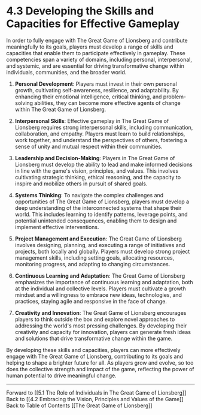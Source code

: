 # 4.3 Developing the Skills and Capacities for Effective Gameplay

In order to fully engage with The Great Game of Lionsberg and contribute meaningfully to its goals, players must develop a range of skills and capacities that enable them to participate effectively in gameplay. These competencies span a variety of domains, including personal, interpersonal, and systemic, and are essential for driving transformative change within individuals, communities, and the broader world.

1.  **Personal Development**: Players must invest in their own personal growth, cultivating self-awareness, resilience, and adaptability. By enhancing their emotional intelligence, critical thinking, and problem-solving abilities, they can become more effective agents of change within The Great Game of Lionsberg.
    
2.  **Interpersonal Skills**: Effective gameplay in The Great Game of Lionsberg requires strong interpersonal skills, including communication, collaboration, and empathy. Players must learn to build relationships, work together, and understand the perspectives of others, fostering a sense of unity and mutual respect within their communities.
    
3.  **Leadership and Decision-Making**: Players in The Great Game of Lionsberg must develop the ability to lead and make informed decisions in line with the game's vision, principles, and values. This involves cultivating strategic thinking, ethical reasoning, and the capacity to inspire and mobilize others in pursuit of shared goals.
    
4.  **Systems Thinking**: To navigate the complex challenges and opportunities of The Great Game of Lionsberg, players must develop a deep understanding of the interconnected systems that shape their world. This includes learning to identify patterns, leverage points, and potential unintended consequences, enabling them to design and implement effective interventions.
    
5.  **Project Management and Execution**: The Great Game of Lionsberg involves designing, planning, and executing a range of initiatives and projects, both locally and globally. Players must develop strong project management skills, including setting goals, allocating resources, monitoring progress, and adapting to changing circumstances.
    
6.  **Continuous Learning and Adaptation**: The Great Game of Lionsberg emphasizes the importance of continuous learning and adaptation, both at the individual and collective levels. Players must cultivate a growth mindset and a willingness to embrace new ideas, technologies, and practices, staying agile and responsive in the face of change.
    
7.  **Creativity and Innovation**: The Great Game of Lionsberg encourages players to think outside the box and explore novel approaches to addressing the world's most pressing challenges. By developing their creativity and capacity for innovation, players can generate fresh ideas and solutions that drive transformative change within the game.
    

By developing these skills and capacities, players can more effectively engage with The Great Game of Lionsberg, contributing to its goals and helping to shape a brighter future for all. As players grow and evolve, so too does the collective strength and impact of the game, reflecting the power of human potential to drive meaningful change.

____

Forward to [[5.1 The Role of Individuals in The Great Game of Lionsberg]]    
Back to [[4.2 Embracing the Vision, Principles and Values of the Game]]  
Back to Table of Contents [[The Great Game of Lionsberg]]  